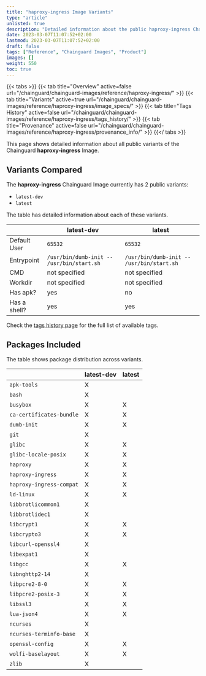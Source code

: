 ```yaml
---
title: "haproxy-ingress Image Variants"
type: "article"
unlisted: true
description: "Detailed information about the public haproxy-ingress Chainguard Image variants"
date: 2023-03-07T11:07:52+02:00
lastmod: 2023-03-07T11:07:52+02:00
draft: false
tags: ["Reference", "Chainguard Images", "Product"]
images: []
weight: 550
toc: true
---
```


{{< tabs >}}
{{< tab title="Overview" active=false url="/chainguard/chainguard-images/reference/haproxy-ingress/" >}}
{{< tab title="Variants" active=true url="/chainguard/chainguard-images/reference/haproxy-ingress/image_specs/" >}}
{{< tab title="Tags History" active=false url="/chainguard/chainguard-images/reference/haproxy-ingress/tags_history/" >}}
{{< tab title="Provenance" active=false url="/chainguard/chainguard-images/reference/haproxy-ingress/provenance_info/" >}}
{{</ tabs >}}

This page shows detailed information about all public variants of the Chainguard **haproxy-ingress** Image.

## Variants Compared
The **haproxy-ingress** Chainguard Image currently has 2 public variants: 

- `latest-dev`
- `latest`

The table has detailed information about each of these variants.

|              | latest-dev                                | latest                                    |
|--------------|-------------------------------------------|-------------------------------------------|
| Default User | `65532`                                   | `65532`                                   |
| Entrypoint   | `/usr/bin/dumb-init -- /usr/bin/start.sh` | `/usr/bin/dumb-init -- /usr/bin/start.sh` |
| CMD          | not specified                             | not specified                             |
| Workdir      | not specified                             | not specified                             |
| Has apk?     | yes                                       | no                                        |
| Has a shell? | yes                                       | yes                                       |

Check the [tags history page](/chainguard/chainguard-images/reference/haproxy-ingress/tags_history/) for the full list of available tags.

## Packages Included
The table shows package distribution across variants.

|                          | latest-dev | latest |
|--------------------------|------------|--------|
| `apk-tools`              | X          |        |
| `bash`                   | X          |        |
| `busybox`                | X          | X      |
| `ca-certificates-bundle` | X          | X      |
| `dumb-init`              | X          | X      |
| `git`                    | X          |        |
| `glibc`                  | X          | X      |
| `glibc-locale-posix`     | X          | X      |
| `haproxy`                | X          | X      |
| `haproxy-ingress`        | X          | X      |
| `haproxy-ingress-compat` | X          | X      |
| `ld-linux`               | X          | X      |
| `libbrotlicommon1`       | X          |        |
| `libbrotlidec1`          | X          |        |
| `libcrypt1`              | X          | X      |
| `libcrypto3`             | X          | X      |
| `libcurl-openssl4`       | X          |        |
| `libexpat1`              | X          |        |
| `libgcc`                 | X          | X      |
| `libnghttp2-14`          | X          |        |
| `libpcre2-8-0`           | X          | X      |
| `libpcre2-posix-3`       | X          | X      |
| `libssl3`                | X          | X      |
| `lua-json4`              | X          | X      |
| `ncurses`                | X          |        |
| `ncurses-terminfo-base`  | X          |        |
| `openssl-config`         | X          | X      |
| `wolfi-baselayout`       | X          | X      |
| `zlib`                   | X          |        |

